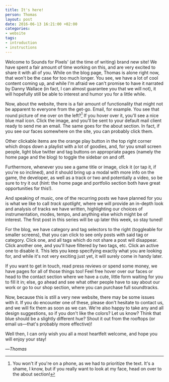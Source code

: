 ```yaml
---
title: It's here!
person: Thomas
layout: post
date: 2016-06-13 16:21:00 +02:00
categories:
- website
tags:
- introduction
- instructions
---
```


Welcome to Sounds for Pixels' (at the time of writing) brand new site! We have spent a fair amount of time working on this, and are very excited to share it with all of you. While on the blog page, Thomas is alone right now, that won't be the case for too much longer. You see, we have a lot of cool content coming up, and while I'm afraid we can't promise to have it narrated by Danny Wallace (in fact, I can almost guarantee you that we will not), it will hopefully still be able to interest and humor you for a little while.

Now, about the website, there is a fair amount of functionality that might not be apparent to everyone from the get-go. Email, for example. You see that round picture of me over on the left?[^1] If you hover over it, you'll see a nice blue mail icon. Click the image, and you'll be sent to your default mail client ready to send me an email. The same goes for the about section. In fact, if you see our faces somewhere on the site, you can probably click them.

Other clickable items are the orange play button in the top right corner which drops down a playlist with a lot of goodies, and, for you small screen people, light blue twitter and tag buttons on appropriate pages (namely the home page and the blog) to toggle the sidebar on and off.

Furthermore, whenever you see a game title or image, click it (or tap it, if you're so inclined), and it should bring up a modal with more info on the game, the developer, as well as a track or two and potentially a video, so be sure to try it out (hint: the home page and portfolio section both have great opportunities for this!).

And speaking of music, one of the recurring posts we have planned for you is what we like to call *track spotlight*, where we will provide an in-depth look and analysis of tracks we have written, highlighting our choices of instrumentation, modes, tempo, and anything else which might be of interest. The first post in this series will be up later this week, so stay tuned!

For the blog, we have category and tag selectors to the right (toggleable for smaller screens), that you can click to see only posts with said tag or category. Click one, and all tags which do not share a post will disappear. Click another one, and you'll have filtered by two tags, etc. Click an active one to disable it. This lets you keep specifying exactly what you are looking for, and while it's not very exciting just yet, it will surely come in handy later.

If you want to get in touch, read press reviews or spend some money, we have pages for all of those things too! Feel free hover over our faces or head to the contact section where we have a cute, little form waiting for you to fill it in; else, go ahead and see what other people have to say about our work or go to our shop section, where you can purchase full soundtracks.

Now, because this is still a very new website, there may be some issues with it. If you do encounter one of these, please don't hesitate to contact us, and we will fix them as soon as we can. We're also happy to take any and all design suggestions, so if you don't like the colors? Let us know? Think that blue should be a slightly different hue? Shout it out from the rooftops (or email us—that's probably more effective)!

Well then, I can only wish you all a most heartfelt welcome, and hope you will enjoy your stay!

—*Thomas*

[^1]: You won't if you're on a phone, as we had to prioritize the text. It's a shame, I know, but if you really want to look at my face, head on over to the about section!
